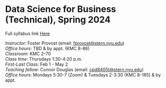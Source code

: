 # Data Science for Business (Technical), Spring 2024
Full syllabus link [Here](https://brightspace.nyu.edu/d2l/le/lessons/359018/topics/9871176)

_Instructor:_ Foster Provost (email: fprovost@stern.nyu.edu) \
_Office hours:_ TBD & by appt. (KMC 8-86) \
_Classroom:_ KMC 2-70 \
_Class time:_ Thursdays 1:30-4:20 p.m. \
_First-Last Class:_ Feb 1 - May 2 \
_Teaching fellow:_ Connor Douglas (email: cpd8405t@stern.nyu.edu) \
_Office hours:_ Mondays 5:30-7 (Zoom) & Tuesdays 2-3:30 (KMC 8-185) & by appt. 


